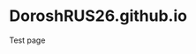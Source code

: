 # DoroshRUS26.github.io
Test page

<!DOCTYPE html>
<html lang="ru">
<head>
<meta charset="utf-8" />
<title>Булочная</title>
</head>

